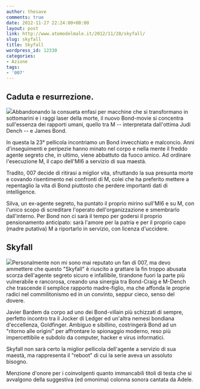 ```yaml
---
author: thesave
comments: true
date: 2012-11-27 22:24:00+00:00
layout: post
link: http://www.atomodelmale.it/2012/11/28/skyfall/
slug: skyfall
title: Skyfall
wordpress_id: 12330
categories:
- Azione
tags:
- '007'
---
```


## Caduta e resurrezione.


![](http://www.atomodelmale.it/wp-content/uploads/2012/11/skyfall-202x300.jpg)Abbandonando la consueta enfasi per macchine che si transformano in sottomarini e i raggi laser della morte, il nuovo Bond-movie si concentra sull'essenza dei rapporti umani, quello tra M -- interpretata dall'ottima Judi Dench -- e James Bond.

In questa la 23° pellicola incontriamo un Bond invecchiato e malconcio. Anni d'inseguimenti e peripezie hanno minato nel corpo e nella mente il freddo agente segreto che, in ultimo, viene abbattuto da fuoco amico. Ad ordinare l'esecuzione M, il capo dell'MI6 a servizio di sua maestà.

Tradito, 007 decide di ritirasi a miglior vita, sfruttando la sua presunta morte e covando risentimento nei confronti di M, colei che ha preferito mettere a repentaglio la vita di Bond piuttosto che perdere importanti dati di intelligence.

Silva, un ex-agente segreto, ha puntato il proprio mirino sull'MI6 e su M, con l'unico scopo di screditare l'operato dell'organizzazione e smembrarlo dall'interno. Per Bond non ci sarà il tempo per godersi il proprio pensionamento anticipato: sarà l'amore per la patria e per il proprio capo (madre putativa) M a riportarlo in servizio, con licenza d'uccidere.



## Skyfall


![](http://www.atomodelmale.it/wp-content/uploads/2012/11/skyfall1-300x171.jpg)Personalmente non mi sono mai reputato un fan di 007, ma devo ammettere che questo "Skyfall" è riuscito a grattare la fin troppo abusata scorza dell'agente segreto sicuro e infallibile, tirandone fuori la parte più vulnerabile e rancorosa, creando una sinergia tra Bond-Craig e M-Dench che trascende il semplice rapporto madre-figlio, ma che affonda le proprie radici nel commilitonismo ed in un convinto, seppur cieco, senso del dovere.

Javier Bardem da corpo ad uno dei Bond-villain più schizzati di sempre, perfetto incontro tra il Jocker di Ledger ed un'altra nemesi bondiana d'eccellenza, Goldfinger. Ambiguo e sibillino, costringerà Bond ad un "ritorno alle origini" per affrontare lo spionaggio moderno, reso più impercettibile e subdolo da computer, hacker e virus informatici.

Skyfall non sarà certo la miglior pellicola dell'agente a servizio di sua maestà, ma rappresenta il "reboot" di cui la serie aveva un assoluto bisogno.

Menzione d'onore per i coinvolgenti quanto immancabili titoli di testa che si avvalgono della suggestiva (ed omonima) colonna sonora cantata da Adele.
